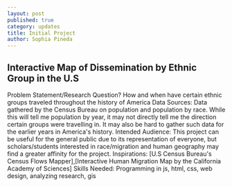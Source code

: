 ```yaml
---
layout: post
published: true
category: updates
title: Initial Project
author: Sophia Pineda
---
```

## Interactive Map of Dissemination by Ethnic Group in the U.S
Problem Statement/Research Question? How and when have certain ethnic groups traveled throughout the history of America
Data Sources: Data gathered by the Census Bureau on population and population by race. While this will tell me population by year, it may not directly tell me the direction certain groups were travelling in. It may also be hard to gather such data for the earlier years in America's history. 
Intended Audience: This project can be useful for the general public due to its representation of everyone, but scholars/students interested in race/migration and human geography may find a greater affinity for the project. 
Inspirations: [U.S Census Bureau's Census Flows Mapper],[Interactive Human Migration Map by the California Academy of Sciences]
Skills Needed: Programming in js, html, css, web design, analyzing research, gis
